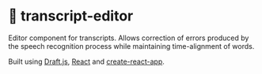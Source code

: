 # :memo: transcript-editor

Editor component for transcripts. Allows correction of errors produced by the speech recognition process while maintaining time-alignment of words.

Built using [Draft.js](https://facebook.github.io/draft-js/), [React](https://facebook.github.io/react/) and [create-react-app](https://github.com/facebookincubator/create-react-app).
